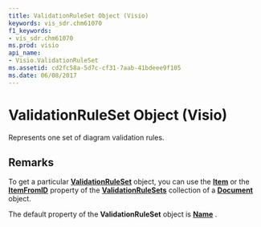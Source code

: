 ```yaml
---
title: ValidationRuleSet Object (Visio)
keywords: vis_sdr.chm61070
f1_keywords:
- vis_sdr.chm61070
ms.prod: visio
api_name:
- Visio.ValidationRuleSet
ms.assetid: cd2fc58a-5d7c-cf31-7aab-41bdeee9f105
ms.date: 06/08/2017
---
```



# ValidationRuleSet Object (Visio)

Represents one set of diagram validation rules.


## Remarks

To get a particular **[ValidationRuleSet](validationruleset-object-visio.md)** object, you can use the **[Item](validationrulesets-item-property-visio.md)** or the **[ItemFromID](validationrulesets-itemfromid-property-visio.md)** property of the **[ValidationRuleSets](validationrulesets-object-visio.md)** collection of a **[Document](document-object-visio.md)** object.

The default property of the **ValidationRuleSet** object is **[Name](validationruleset-name-property-visio.md)** .


